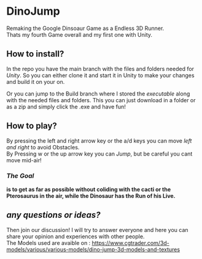 # DinoJump 

Remaking the Google Dinsoaur Game as a Endless 3D Runner.  
Thats my fourth Game overall and my first one with Unity.  

## __How to install?__
In the repo you have the main branch with the files and folders needed for *Unity*. So you can either clone it and start it in Unity to make your changes and build it on your on.  

Or you can jump to the Build branch where I stored the *executable* along with the needed files and folders. This you can just download in a folder or as a zip and simply click the .exe and have fun!
## __How to play?__

By pressing the left and right arrow key or the a/d keys you can move _left and right_ to avoid Obstacles.  
By Pressing w or the up arrow key you can _Jump_, but be careful you cant move mid-air!  

### __*The Goal*__ 
__is to get as far as possible without coliding with the cacti or the Pterosaurus in the air, while the Dinosaur has the Run of his Live.__  

## *any questions or ideas?*
Then join our discussion! I will try to answer everyone and here you can share your opinion and experiences with other people.  
The Models used are avaible on : https://www.cgtrader.com/3d-models/various/various-models/dino-jump-3d-models-and-textures
